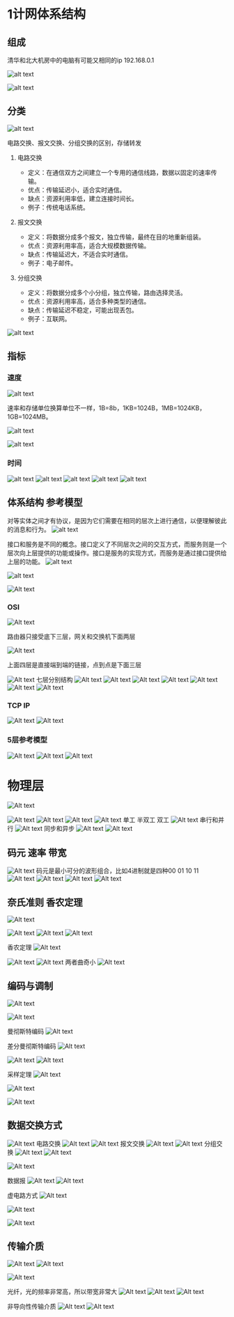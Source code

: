 

# 1计网体系结构

## 组成

清华和北大机房中的电脑有可能又相同的ip
192.168.0.1

![alt text](image.png)

![alt text](image-2.png)


## 分类
![alt text](image-3.png)


电路交换、报文交换、分组交换的区别，存储转发

1. 电路交换
   - 定义：在通信双方之间建立一个专用的通信线路，数据以固定的速率传输。
   - 优点：传输延迟小，适合实时通信。
   - 缺点：资源利用率低，建立连接时间长。
    - 例子：传统电话系统。

2. 报文交换
   - 定义：将数据分成多个报文，独立传输，最终在目的地重新组装。
   - 优点：资源利用率高，适合大规模数据传输。
   - 缺点：传输延迟大，不适合实时通信。
   - 例子：电子邮件。

3. 分组交换
   - 定义：将数据分成多个小分组，独立传输，路由选择灵活。
   - 优点：资源利用率高，适合多种类型的通信。
   - 缺点：传输延迟不稳定，可能出现丢包。
   - 例子：互联网。

![alt text](image-4.png)

## 指标

### 速度
![alt text](image-6.png)

速率和存储单位换算单位不一样，1B=8b，1KB=1024B，1MB=1024KB，1GB=1024MB。

![alt text](image-7.png)

![alt text](image-8.png)


### 时间

![alt text](image-9.png)
![alt text](image-10.png)
![alt text](image-11.png)
![alt text](image-12.png)
![alt text](image-13.png)


## 体系结构 参考模型

对等实体之间才有协议，是因为它们需要在相同的层次上进行通信，以便理解彼此的消息和行为。
![alt text](image-14.png)

接口和服务是不同的概念。接口定义了不同层次之间的交互方式，而服务则是一个层次向上层提供的功能或操作。接口是服务的实现方式，而服务是通过接口提供给上层的功能。
![alt text](image-15.png)

![alt text](image-16.png)

![Alt text](image-17.png)

### OSI

![Alt text](image-18.png)

路由器只接受底下三层，网关和交换机下面两层

![Alt text](image-20.png)

上面四层是直接端到端的链接，点到点是下面三层



![Alt text](image-22.png)
七层分别结构
![Alt text](image-23.png)
![Alt text](image-24.png)
![Alt text](image-25.png)
![Alt text](image-26.png)
![Alt text](image-27.png)
![Alt text](image-28.png)
![Alt text](image-29.png)

### TCP IP
![Alt text](image-30.png)
![Alt text](image-31.png)

### 5层参考模型
![Alt text](image-32.png)
![Alt text](image-33.png)
![Alt text](image-34.png)


# 物理层

![Alt text](image-35.png)

![Alt text](image-36.png)
![Alt text](image-37.png)
![Alt text](image-38.png)
![Alt text](image-39.png)
单工 半双工 双工
![Alt text](image-40.png)
串行和并行
![Alt text](image-41.png)
同步和异步
![Alt text](image-42.png)
![Alt text](image-43.png)

## 码元 速率 带宽

![Alt text](image-44.png)
码元是最小可分的波形组合，比如4进制就是四种00 01 10 11
![Alt text](image-45.png)
![Alt text](image-46.png)
![Alt text](image-47.png)
![Alt text](image-48.png)

## 奈氏准则 香农定理

![Alt text](image-49.png)

![Alt text](image-50.png)
![Alt text](image-51.png)
![Alt text](image-52.png)

香农定理
![Alt text](image-53.png)

![Alt text](image-54.png)
![Alt text](image-55.png)
两者曲奇小
![Alt text](image-56.png)

## 编码与调制
 ![Alt text](image-57.png)

![Alt text](image-58.png)

曼彻斯特编码
![Alt text](image-60.png)

差分曼彻斯特编码
![Alt text](image-61.png)

![Alt text](image-62.png)
![Alt text](image-63.png)

采样定理
![Alt text](image-64.png)

![Alt text](image-65.png)

![Alt text](image-66.png)


## 数据交换方式

![Alt text](image-67.png)
电路交换
![Alt text](image-68.png)
![Alt text](image-69.png)
报文交换
![Alt text](image-70.png)
![Alt text](image-71.png)
分组交换
![Alt text](image-72.png)
![Alt text](image-73.png)

![Alt text](image-74.png)

数据报
![Alt text](image-75.png)
![Alt text](image-76.png)

虚电路方式
![Alt text](image-77.png)

![Alt text](image-79.png)

![Alt text](image-78.png)


## 传输介质

![Alt text](image-80.png)
![Alt text](image-81.png)
 
![Alt text](image-82.png)

光纤，光的频率非常高，所以带宽非常大
![Alt text](image-83.png)
![Alt text](image-84.png)
![Alt text](image-85.png)

非导向性传输介质
![Alt text](image-86.png)
![Alt text](image-87.png)






































































